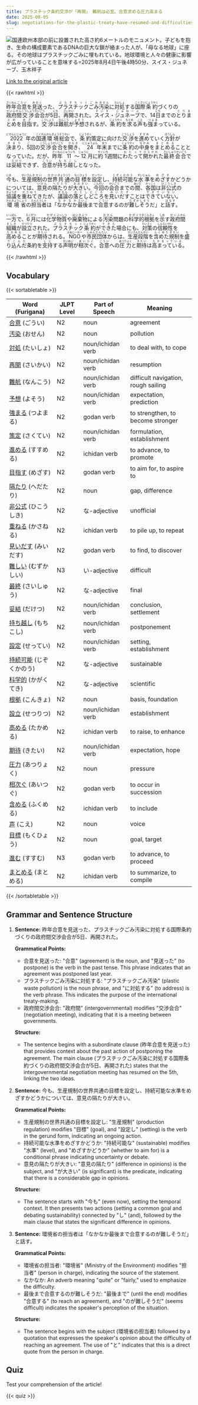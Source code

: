 ```yaml
---
title: プラスチック条約交渉が「再開」　難航は必至、合意求める圧力高まる
date: 2025-08-05
slug: negotiations-for-the-plastic-treaty-have-resumed-and-difficulties-are-inevitable-as-pressure-to-reach-an-agreement-increases
---
```


![国連欧州本部の前に設置された高さ約6メートルのモニュメント。子どもを抱き、生命の構成要素であるDNAの巨大な鎖が絡まった人が、「母なる地球」に座る。その地球はプラスチックごみに埋もれている。地球環境と人々の健康に影響が広がっていることを意味する=2025年8月4日午後4時50分、スイス・ジュネーブ、玉木祥子](https://www.asahicom.jp/imgopt/img/19e18456c4/hd640/AS20250805001000.jpg "国連欧州本部の前に設置された高さ約6メートルのモニュメント。子どもを抱き、生命の構成要素であるDNAの巨大な鎖が絡まった人が、「母なる地球」に座る。その地球はプラスチックごみに埋もれている。地球環境と人々の健康に影響が広がっていることを意味する=2025年8月4日午後4時50分、スイス・ジュネーブ、玉木祥子")

[Link to the original article](https://asahi.com/articles/AST850CC1T85UTFL01PM.html?iref=comtop_7_07)

{{< rawhtml >}}
<p><ruby>昨年<rt>さくねん</rt></ruby><ruby>合意<rt>ごうい</rt></ruby>を<ruby>見送<rt>みおく</rt></ruby>った、<ruby>プラスチック<rt>ぷらすちっく</rt></ruby><ruby>ごみ<rt>ごみ</rt></ruby><ruby>汚染<rt>おせん</rt></ruby>に<ruby>対処<rt>たいしょ</rt></ruby>する<ruby>国際<rt>こくさい</rt></ruby><ruby>条約<rt>じょうやく</rt></ruby>づくりの<ruby>政府間<rt>せいふかん</rt></ruby><ruby>交渉<rt>こうしょう</rt></ruby><ruby>会合<rt>かいごう</rt></ruby>が5<ruby>日<rt>にち</rt></ruby>、<ruby>再開<rt>さいかい</rt></ruby>された。<ruby>スイス<rt>すいす</rt></ruby>・<ruby>ジュネーブ<rt>じゅねーぶ</rt></ruby>で、14<ruby>日<rt>にち</rt></ruby>までの<ruby>とりまとめ<rt>とりまとめ</rt></ruby>を<ruby>目指<rt>めざ</rt></ruby>す。<ruby>交渉<rt>こうしょう</rt></ruby>は<ruby>難航<rt>なんこう</rt></ruby>が<ruby>予想<rt>よそう</rt></ruby>されるが、<ruby>条約<rt>じょうやく</rt></ruby>を<ruby>求<rt>もとめ</rt></ruby>る<ruby>声<rt>こえ</rt></ruby>も<ruby>強ま<rt>つよま</rt></ruby>っている。</p>

<p><ruby>2022<rt>にせんにじゅうに</rt></ruby>年の<ruby>国連<rt>こくれん</rt></ruby><ruby>環境<rt>かんきょう</rt></ruby><ruby>総会<rt>そうかい</rt></ruby>で、<ruby>条約<rt>じょうやく</rt></ruby>策定に向けた<ruby>交渉<rt>こうしょう</rt></ruby>を<ruby>進め<rt>すすめ</rt></ruby>ていく<ruby>方針<rt>ほうしん</rt></ruby>が<ruby>決まり<rt>きまり</rt></ruby>、<ruby>5<rt>ご</rt></ruby>回の<ruby>交渉会合<rt>こうしょうかいごう</rt></ruby>を<ruby>開き<rt>ひらき</rt></ruby>、<ruby>24<rt>にじゅうよん</rt></ruby>年<ruby>末<rt>まつ</rt></ruby>までに<ruby>条約<rt>じょうやく</rt></ruby>の<ruby>中身<rt>なかみ</rt></ruby>を<ruby>まとめる<rt>まとめる</rt></ruby>こととなっていた。だが、<ruby>昨年<rt>さくねん</rt></ruby><ruby>11<rt>じゅういち</rt></ruby>～<ruby>12<rt>じゅうに</rt></ruby>月に<ruby>約<rt>やく</rt></ruby><ruby>1<rt>いち</rt></ruby>週間に<ruby>わたって<rt>わたって</rt></ruby><ruby>開かれ<rt>ひらかれ</rt></ruby>た<ruby>最終会合<rt>さいしゅうかいごう</rt></ruby>では<ruby>妥結<rt>だけつ</rt></ruby>できず、<ruby>合意<rt>ごうい</rt></ruby>が<ruby>持ち越し<rt>もちこし</rt></ruby>となった。</p>

<p><ruby>今<rt>いま</rt></ruby>も、<ruby>生産<rt>せいさん</rt></ruby><ruby>規制<rt>きせい</rt></ruby>の<ruby>世界<rt>せかい</rt></ruby><ruby>共通<rt>きょうつう</rt></ruby>の<ruby>目標<rt>もくひょう</rt></ruby>を<ruby>設定<rt>せってい</rt></ruby>し、<ruby>持続可能<rt>じぞくかのう</rt></ruby>な<ruby>水準<rt>すいじゅん</rt></ruby>を<ruby>めざす<rt>めざす</rt></ruby>かどうかについては、<ruby>意見<rt>いけん</rt></ruby>の<ruby>隔たり<rt>へだたり</rt></ruby>が<ruby>大きい<rt>おおきい</rt></ruby>。<ruby>今回<rt>こんかい</rt></ruby>の<ruby>会合<rt>かいごう</rt></ruby>までの<ruby>間<rt>あいだ</rt></ruby>、<ruby>各国<rt>かっこく</rt></ruby>は<ruby>非公式<rt>ひこうしき</rt></ruby>の<ruby>協議<rt>きょうぎ</rt></ruby>を<ruby>重ねて<rt>かさねて</rt></ruby>きたが、<ruby>議論<rt>ぎろん</rt></ruby>の<ruby>落としどころ<rt>おとしどころ</rt></ruby>を<ruby>見いだす<rt>みいだす</rt></ruby>ことは<ruby>できていない<rt>できていない</rt></ruby>。<ruby>環境省<rt>かんきょうしょう</rt></ruby>の<ruby>担当者<rt>たんとうしゃ</rt></ruby>は「<ruby>なかなか<rt>なかなか</rt></ruby><ruby>最後<rt>さいご</rt></ruby>まで<ruby>合意<rt>ごうい</rt></ruby>するのが<ruby>難しそう<rt>むずかしそう</rt></ruby>だ」と<ruby>話す<rt>はなす</rt></ruby>。</p>

<p><ruby>一方<rt>いっぱん</rt></ruby>で、<ruby>6<rt>ろく</rt></ruby><ruby>月<rt>がつ</rt></ruby>には<ruby>化学<rt>かがく</rt></ruby><ruby>物質<rt>ぶっしつ</rt></ruby>や<ruby>廃棄物<rt>はいきぶつ</rt></ruby>による<ruby>汚染<rt>おせん</rt></ruby>問題の<ruby>科学<rt>かがく</rt></ruby><ruby>的<rt>てき</rt></ruby><ruby>根拠<rt>こんきょ</rt></ruby>を<ruby>示<rt>しめ</rt></ruby>す<ruby>政府<rt>せいふ</rt></ruby><ruby>間<rt>かん</rt></ruby><ruby>組織<rt>そしき</rt></ruby>が<ruby>設立<rt>せつりつ</rt></ruby>された。<ruby>プラスチック<rt>ぷらすちっく</rt></ruby><ruby>条約<rt>じょうやく</rt></ruby>が<ruby>できた<rt>できた</rt></ruby>場合にも、<ruby>対策<rt>たいさく</rt></ruby>の<ruby>信頼性<rt>しんらいせい</rt></ruby>を<ruby>高める<rt>たかめる</rt></ruby>ことが<ruby>期待<rt>きたい</rt></ruby>される。<ruby>NGO<rt>えぬじーおー</rt></ruby>や<ruby>市民団体<rt>しみんだんたい</rt></ruby>からは、<ruby>生産<rt>せいさん</rt></ruby><ruby>段階<rt>だんかい</rt></ruby>を<ruby>含めた<rt>ふくめた</rt></ruby><ruby>規制<rt>きせい</rt></ruby>を<ruby>盛り込んだ<rt>もりこんだ</rt></ruby>条約を<ruby>支持<rt>しじ</rt></ruby>する<ruby>声明<rt>せいめい</rt></ruby>が<ruby>相次ぐ<rt>あいつぐ</rt></ruby>。<ruby>合意<rt>ごうい</rt></ruby>への<ruby>圧力<rt>あつりょく</rt></ruby>と<ruby>期待<rt>きたい</rt></ruby>は<ruby>高まっている<rt>たかまっている</rt></ruby>。</p>
{{< /rawhtml >}}

## Vocabulary


{{< sortabletable >}}

| Word (Furigana)          | JLPT Level | Part of Speech        | Meaning                               |
|--------------------------|------------|-----------------------|---------------------------------------|
|[合意](https://jisho.org/search/%E5%90%88%E6%84%8F) (ごうい)| N2         | noun                  | agreement                             |
|[汚染](https://jisho.org/search/%E6%B1%9A%E6%9F%93) (おせん)| N2         | noun                  | pollution                             |
|[対処](https://jisho.org/search/%E5%AF%BE%E5%87%A6) (たいしょ)| N2         | noun/ichidan verb     | to deal with, to cope                |
|[再開](https://jisho.org/search/%E5%86%8D%E9%96%8B) (さいかい)| N2         | noun/ichidan verb     | resumption                            |
|[難航](https://jisho.org/search/%E9%9B%A3%E8%88%AA) (なんこう)| N2         | noun/ichidan verb     | difficult navigation, rough sailing   |
|[予想](https://jisho.org/search/%E4%BA%88%E6%83%B3) (よそう)| N2         | noun/ichidan verb     | expectation, prediction               |
|[強まる](https://jisho.org/search/%E5%BC%B7%E3%81%BE%E3%82%8B) (つよまる)| N2         | godan verb            | to strengthen, to become stronger     |
|[策定](https://jisho.org/search/%E7%AD%96%E5%AE%9A) (さくてい)| N2         | noun/ichidan verb     | formulation, establishment            |
|[進める](https://jisho.org/search/%E9%80%B2%E3%82%81%E3%82%8B) (すすめる)| N2         | ichidan verb          | to advance, to promote               |
|[目指す](https://jisho.org/search/%E7%9B%AE%E6%8C%87%E3%81%99) (めざす)| N2         | godan verb            | to aim for, to aspire to             |
|[隔たり](https://jisho.org/search/%E9%9A%94%E3%81%9F%E3%82%8A) (へだたり)| N2         | noun                  | gap, difference                       |
|[非公式](https://jisho.org/search/%E9%9D%9E%E5%85%AC%E5%BC%8F) (ひこうしき)| N2         | な-adjective          | unofficial                            |
|[重ねる](https://jisho.org/search/%E9%87%8D%E3%81%AD%E3%82%8B) (かさねる)| N2         | ichidan verb          | to pile up, to repeat                |
|[見いだす](https://jisho.org/search/%E8%A6%8B%E3%81%84%E3%81%A0%E3%81%99) (みいだす)| N2         | godan verb            | to find, to discover                 |
|[難しい](https://jisho.org/search/%E9%9B%A3%E3%81%97%E3%81%84) (むずかしい)| N3         | い-adjective          | difficult                             |
|[最終](https://jisho.org/search/%E6%9C%80%E7%B5%82) (さいしゅう)| N2         | な-adjective          | final                                 |
|[妥結](https://jisho.org/search/%E5%A6%A5%E7%B5%90) (だけつ)| N2         | noun/ichidan verb     | conclusion, settlement                |
|[持ち越し](https://jisho.org/search/%E6%8C%81%E3%81%A1%E8%B6%8A%E3%81%97) (もちこし)| N2         | noun/ichidan verb     | postponement                         |
|[設定](https://jisho.org/search/%E8%A8%AD%E5%AE%9A) (せってい)| N2         | noun/ichidan verb     | setting, establishment                |
|[持続可能](https://jisho.org/search/%E6%8C%81%E7%B6%9A%E5%8F%AF%E8%83%BD) (じぞくかのう)| N2         | な-adjective          | sustainable                           |
|[科学的](https://jisho.org/search/%E7%A7%91%E5%AD%A6%E7%9A%84) (かがくてき)| N2         | な-adjective          | scientific                            |
|[根拠](https://jisho.org/search/%E6%A0%B9%E6%8B%A0) (こんきょ)| N2         | noun                  | basis, foundation                     |
|[設立](https://jisho.org/search/%E8%A8%AD%E7%AB%8B) (せつりつ)| N2         | noun/ichidan verb     | establishment                         |
|[高める](https://jisho.org/search/%E9%AB%98%E3%82%81%E3%82%8B) (たかめる)| N2         | ichidan verb          | to raise, to enhance                 |
|[期待](https://jisho.org/search/%E6%9C%9F%E5%BE%85) (きたい)| N2         | noun/ichidan verb     | expectation, hope                     |
|[圧力](https://jisho.org/search/%E5%9C%A7%E5%8A%9B) (あつりょく)| N2         | noun                  | pressure                              |
|[相次ぐ](https://jisho.org/search/%E7%9B%B8%E6%AC%A1%E3%81%90) (あいつぐ)| N2         | godan verb            | to occur in succession                |
|[含める](https://jisho.org/search/%E5%90%AB%E3%82%81%E3%82%8B) (ふくめる)| N2         | ichidan verb          | to include                            |
|[声](https://jisho.org/search/%E5%A3%B0) (こえ)| N2         | noun                  | voice                                 |
|[目標](https://jisho.org/search/%E7%9B%AE%E6%A8%99) (もくひょう)| N2         | noun                  | goal, target                          |
|[進む](https://jisho.org/search/%E9%80%B2%E3%82%80) (すすむ)| N3         | godan verb            | to advance, to proceed               |
|[まとめる](https://jisho.org/search/%E3%81%BE%E3%81%A8%E3%82%81%E3%82%8B) (まとめる)| N2         | ichidan verb          | to summarize, to compile              |

{{< /sortabletable >}}


## Grammar and Sentence Structure

1. **Sentence:** 昨年合意を見送った、プラスチックごみ汚染に対処する国際条約づくりの政府間交渉会合が5日、再開された。

   **Grammatical Points:**
   - 合意を見送った: "合意" (agreement) is the noun, and "見送った" (to postpone) is the verb in the past tense. This phrase indicates that an agreement was postponed last year.
   - プラスチックごみ汚染に対処する: "プラスチックごみ汚染" (plastic waste pollution) is the noun phrase, and "に対処する" (to address) is the verb phrase. This indicates the purpose of the international treaty-making.
   - 政府間交渉会合: "政府間" (intergovernmental) modifies "交渉会合" (negotiation meeting), indicating that it is a meeting between governments.

   **Structure:**
   - The sentence begins with a subordinate clause (昨年合意を見送った) that provides context about the past action of postponing the agreement. The main clause (プラスチックごみ汚染に対処する国際条約づくりの政府間交渉会合が5日、再開された) states that the intergovernmental negotiation meeting has resumed on the 5th, linking the two ideas.

2. **Sentence:** 今も、生産規制の世界共通の目標を設定し、持続可能な水準をめざすかどうかについては、意見の隔たりが大きい。

   **Grammatical Points:**
   - 生産規制の世界共通の目標を設定し: "生産規制" (production regulation) modifies "目標" (goal), and "設定し" (setting) is the verb in the gerund form, indicating an ongoing action.
   - 持続可能な水準をめざすかどうか: "持続可能な" (sustainable) modifies "水準" (level), and "めざすかどうか" (whether to aim for) is a conditional phrase indicating uncertainty or debate.
   - 意見の隔たりが大きい: "意見の隔たり" (difference in opinions) is the subject, and "が大きい" (is significant) is the predicate, indicating that there is a considerable gap in opinions.

   **Structure:**
   - The sentence starts with "今も" (even now), setting the temporal context. It then presents two actions (setting a common goal and debating sustainability) connected by "し" (and), followed by the main clause that states the significant difference in opinions.

3. **Sentence:** 環境省の担当者は「なかなか最後まで合意するのが難しそうだ」と話す。

   **Grammatical Points:**
   - 環境省の担当者: "環境省" (Ministry of the Environment) modifies "担当者" (person in charge), indicating the source of the statement.
   - なかなか: An adverb meaning "quite" or "fairly," used to emphasize the difficulty.
   - 最後まで合意するのが難しそうだ: "最後まで" (until the end) modifies "合意する" (to reach an agreement), and "のが難しそうだ" (seems difficult) indicates the speaker's perception of the situation.

   **Structure:**
   - The sentence begins with the subject (環境省の担当者) followed by a quotation that expresses the speaker's opinion about the difficulty of reaching an agreement. The use of "と" indicates that this is a direct quote from the person in charge.

## Quiz

Test your comprehension of the article!

{{< quiz >}}